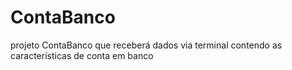 # ContaBanco
projeto ContaBanco que receberá dados via terminal contendo as características de conta em banco
